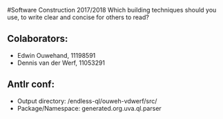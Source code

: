 #Software Construction 2017/2018
Which building techniques should you use, to write clear and concise for others to read?

## Colaborators:
* Edwin Ouwehand, 11198591
* Dennis van der Werf, 11053291

## Antlr conf:
* Output directory: /endless-ql/ouweh-vdwerf/src/
* Package/Namespace: generated.org.uva.ql.parser
